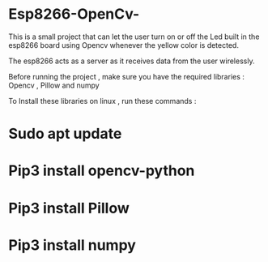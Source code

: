 # Esp8266-OpenCv-
This is a small project that can let the user turn on or off the Led built in the esp8266 board using Opencv whenever the yellow color is detected. 

The esp8266 acts as a server as it receives data from the user wirelessly. 

Before running the project , make sure you have the required libraries :  Opencv , Pillow and numpy 

To Install these libraries on linux , run these commands : 

# Sudo apt update 

# Pip3 install opencv-python 

# Pip3 install Pillow 

# Pip3 install numpy 



